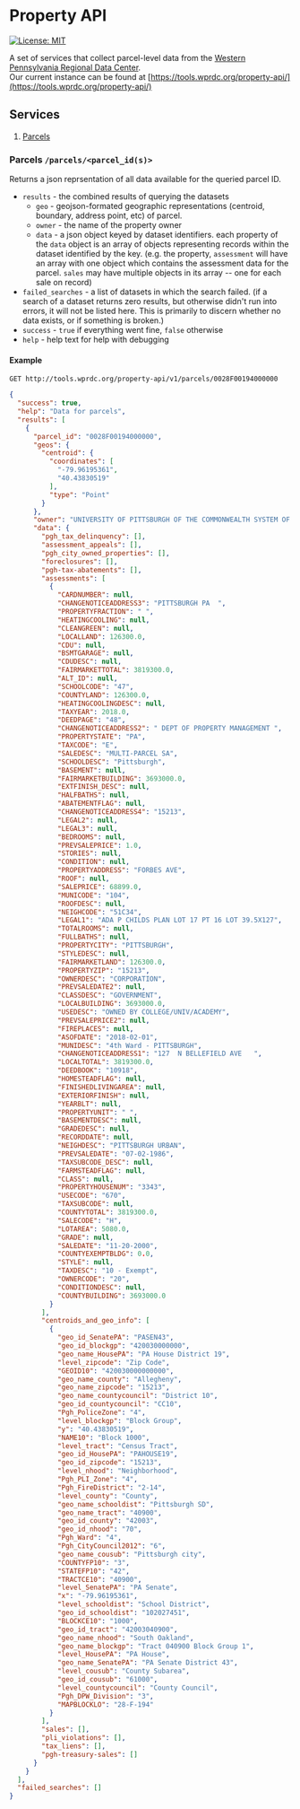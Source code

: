 # Property API
[![License: MIT](https://img.shields.io/badge/License-MIT-yellow.svg)](https://opensource.org/licenses/MIT)

A set of services that collect parcel-level data from the [Western Pennsylvania Regional Data Center](https://wprdc.org).  
Our current instance can be found at [https://tools.wprdc.org/property-api/](https://tools.wprdc.org/property-api/)


## Services
1. [Parcels](#parcels)


### Parcels `/parcels/<parcel_id(s)>`
Returns a json reprsentation of all data available for the queried parcel ID.  
* `results` - the combined results of querying the datasets  
  * `geo` - geojson-formated geographic representations (centroid, boundary, address point, etc) of parcel. 
  * `owner` - the name of the property owner
  * `data` - a json object keyed by dataset identifiers.  each property of the `data` object is an array of objects representing records within the dataset identified by the key.  (e.g. the property, `assessment` will have an array with one object which contains the assessment data for the parcel. `sales` may have multiple objects in its array -- one for each sale on record)
* `failed_searches` - a list of datasets in which the search failed.  (if a search of a dataset returns zero results, but otherwise didn't run into errors, it will not be listed here.  This is primarily to discern whether no data exists, or if something is broken.)
* `success` - `true` if everything went fine, `false` otherwise
* `help` - help text for help with debugging

#### Example
`GET http://tools.wprdc.org/property-api/v1/parcels/0028F00194000000`
```json
{
  "success": true,
  "help": "Data for parcels",
  "results": [
    {
      "parcel_id": "0028F00194000000",
      "geos": {
        "centroid": {
          "coordinates": [
            "-79.96195361",
            "40.43830519"
          ],
          "type": "Point"
        }
      },
      "owner": "UNIVERSITY OF PITTSBURGH OF THE COMMONWEALTH SYSTEM OF HIGHER EDUCATION",
      "data": {
        "pgh_tax_delinquency": [],
        "assessment_appeals": [],
        "pgh_city_owned_properties": [],
        "foreclosures": [],
        "pgh-tax-abatements": [],
        "assessments": [
          {
            "CARDNUMBER": null,
            "CHANGENOTICEADDRESS3": "PITTSBURGH PA  ",
            "PROPERTYFRACTION": " ",
            "HEATINGCOOLING": null,
            "CLEANGREEN": null,
            "LOCALLAND": 126300.0,
            "CDU": null,
            "BSMTGARAGE": null,
            "CDUDESC": null,
            "FAIRMARKETTOTAL": 3819300.0,
            "ALT_ID": null,
            "SCHOOLCODE": "47",
            "COUNTYLAND": 126300.0,
            "HEATINGCOOLINGDESC": null,
            "TAXYEAR": 2018.0,
            "DEEDPAGE": "48",
            "CHANGENOTICEADDRESS2": " DEPT OF PROPERTY MANAGEMENT ",
            "PROPERTYSTATE": "PA",
            "TAXCODE": "E",
            "SALEDESC": "MULTI-PARCEL SA",
            "SCHOOLDESC": "Pittsburgh",
            "BASEMENT": null,
            "FAIRMARKETBUILDING": 3693000.0,
            "EXTFINISH_DESC": null,
            "HALFBATHS": null,
            "ABATEMENTFLAG": null,
            "CHANGENOTICEADDRESS4": "15213",
            "LEGAL2": null,
            "LEGAL3": null,
            "BEDROOMS": null,
            "PREVSALEPRICE": 1.0,
            "STORIES": null,
            "CONDITION": null,
            "PROPERTYADDRESS": "FORBES AVE",
            "ROOF": null,
            "SALEPRICE": 68899.0,
            "MUNICODE": "104",
            "ROOFDESC": null,
            "NEIGHCODE": "51C34",
            "LEGAL1": "ADA P CHILDS PLAN LOT 17 PT 16 LOT 39.5X127",
            "TOTALROOMS": null,
            "FULLBATHS": null,
            "PROPERTYCITY": "PITTSBURGH",
            "STYLEDESC": null,
            "FAIRMARKETLAND": 126300.0,
            "PROPERTYZIP": "15213",
            "OWNERDESC": "CORPORATION",
            "PREVSALEDATE2": null,
            "CLASSDESC": "GOVERNMENT",
            "LOCALBUILDING": 3693000.0,
            "USEDESC": "OWNED BY COLLEGE/UNIV/ACADEMY",
            "PREVSALEPRICE2": null,
            "FIREPLACES": null,
            "ASOFDATE": "2018-02-01",
            "MUNIDESC": "4th Ward - PITTSBURGH",
            "CHANGENOTICEADDRESS1": "127  N BELLEFIELD AVE   ",
            "LOCALTOTAL": 3819300.0,
            "DEEDBOOK": "10918",
            "HOMESTEADFLAG": null,
            "FINISHEDLIVINGAREA": null,
            "EXTERIORFINISH": null,
            "YEARBLT": null,
            "PROPERTYUNIT": " ",
            "BASEMENTDESC": null,
            "GRADEDESC": null,
            "RECORDDATE": null,
            "NEIGHDESC": "PITTSBURGH URBAN",
            "PREVSALEDATE": "07-02-1986",
            "TAXSUBCODE_DESC": null,
            "FARMSTEADFLAG": null,
            "CLASS": null,
            "PROPERTYHOUSENUM": "3343",
            "USECODE": "670",
            "TAXSUBCODE": null,
            "COUNTYTOTAL": 3819300.0,
            "SALECODE": "H",
            "LOTAREA": 5080.0,
            "GRADE": null,
            "SALEDATE": "11-20-2000",
            "COUNTYEXEMPTBLDG": 0.0,
            "STYLE": null,
            "TAXDESC": "10 - Exempt",
            "OWNERCODE": "20",
            "CONDITIONDESC": null,
            "COUNTYBUILDING": 3693000.0
          }
        ],
        "centroids_and_geo_info": [
          {
            "geo_id_SenatePA": "PASEN43",
            "geo_id_blockgp": "420030000000",
            "geo_name_HousePA": "PA House District 19",
            "level_zipcode": "Zip Code",
            "GEOID10": "420030000000000",
            "geo_name_county": "Allegheny",
            "geo_name_zipcode": "15213",
            "geo_name_countycouncil": "District 10",
            "geo_id_countycouncil": "CC10",
            "Pgh_PoliceZone": "4",
            "level_blockgp": "Block Group",
            "y": "40.43830519",
            "NAME10": "Block 1000",
            "level_tract": "Census Tract",
            "geo_id_HousePA": "PAHOUSE19",
            "geo_id_zipcode": "15213",
            "level_nhood": "Neighborhood",
            "Pgh_PLI_Zone": "4",
            "Pgh_FireDistrict": "2-14",
            "level_county": "County",
            "geo_name_schooldist": "Pittsburgh SD",
            "geo_name_tract": "40900",
            "geo_id_county": "42003",
            "geo_id_nhood": "70",
            "Pgh_Ward": "4",
            "Pgh_CityCouncil2012": "6",
            "geo_name_cousub": "Pittsburgh city",
            "COUNTYFP10": "3",
            "STATEFP10": "42",
            "TRACTCE10": "40900",
            "level_SenatePA": "PA Senate",
            "x": "-79.96195361",
            "level_schooldist": "School District",
            "geo_id_schooldist": "102027451",
            "BLOCKCE10": "1000",
            "geo_id_tract": "42003040900",
            "geo_name_nhood": "South Oakland",
            "geo_name_blockgp": "Tract 040900 Block Group 1",
            "level_HousePA": "PA House",
            "geo_name_SenatePA": "PA Senate District 43",
            "level_cousub": "County Subarea",
            "geo_id_cousub": "61000",
            "level_countycouncil": "County Council",
            "Pgh_DPW_Division": "3",
            "MAPBLOCKLO": "28-F-194"
          }
        ],
        "sales": [],
        "pli_violations": [],
        "tax_liens": [],
        "pgh-treasury-sales": []
      }
    }
  ],
  "failed_searches": []
}
```

